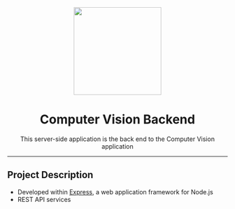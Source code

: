 <div align="center" markdown="1">

<img src="https://www.bairesdev.com/wp-content/uploads/2021/07/Expressjs.svg" height="200"/>

# Computer Vision Backend

This server-side application is the back end to the Computer Vision application

</div>

---

## Project Description

- Developed within [Express](https://expressjs.com/), a web application framework for Node.js
- REST API services
